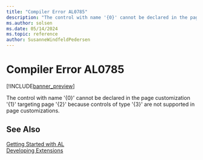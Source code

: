```yaml
---
title: "Compiler Error AL0785"
description: "The control with name '{0}' cannot be declared in the page customization '{1}' targeting page '{2}' because controls of type '{3}' are not supported in page customizations."
ms.author: solsen
ms.date: 05/14/2024
ms.topic: reference
author: SusanneWindfeldPedersen
---
```

[//]: # (START>DO_NOT_EDIT)
[//]: # (IMPORTANT:Do not edit any of the content between here and the END>DO_NOT_EDIT.)
[//]: # (Any modifications should be made in the .xml files in the ModernDev repo.)
# Compiler Error AL0785

[!INCLUDE[banner_preview](../includes/banner_preview.md)]

The control with name '{0}' cannot be declared in the page customization '{1}' targeting page '{2}' because controls of type '{3}' are not supported in page customizations.


[//]: # (IMPORTANT: END>DO_NOT_EDIT)
## See Also  
[Getting Started with AL](../devenv-get-started.md)  
[Developing Extensions](../devenv-dev-overview.md)  